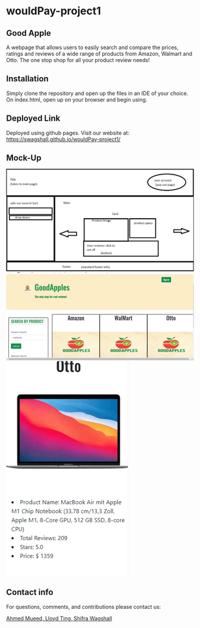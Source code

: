 # wouldPay-project1

## Good Apple

A webpage that allows users to easily search and compare the prices, ratings and reviews of a wide range of products from Amazon, Walmart and Otto. The one stop shop for all your product review needs!


## Installation

Simply clone the repository and open up the files in an IDE of your choice. On index.html, open up on your browser and begin using. 

## Deployed Link
Deployed using github pages.
Visit our website at: https://swagshall.github.io/wouldPay-project1/

## Mock-Up
<img src=".\assets\imgs\GoodAppleWireframe.png" alt="screenshot of wireframe">
<!-- <img src=".\assets\imgs\goodAppleLogo1.jpg" alt="logo"> -->
<img src=".\assets\imgs\goodApplesScreenShot1.png" alt="screenshot of website">
<img src=".\assets\imgs\goodAppleCardScreenShot.png" alt="screenshot of product card">




## Contact info
For questions, comments, and contributions please contact us:

<a href="https://github.com/AhMeDMuEEd"> Ahmed Mueed,  </a>
<a href="https://github.com/llting592"> Lloyd Ting,   </a>
<a href="https://github.com/swagshall"> Shifra Wagshall </a> 
